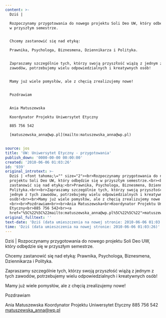 ```yaml
---
content: >-
  Dziś | 

  Rozpoczynamy przygotowania do nowego projektu Soli Deo UW, który odbędzie się
  w przyszłym semestrze.


  Chcemy zastanowić się nad etyką:

  Prawnika, Psychologa, Biznesmena, Dziennikarza i Polityka.


  Zapraszamy szczególnie tych, którzy swoją przyszłość wiążą z jednym z tych
  zawodów, potrzebujemy wielu odpowiedzialnych i kreatywnych osób!


  Mamy już wiele pomysłów, ale z chęcią zrealizujemy nowe! 


  Pozdrawiam


  Ania Matuszewska

  Koordynator Projektu Uniwersytet Etyczny

  885 756 542

  [matuszewska_anna@wp.pl](mailto:matuszewska_anna@wp.pl)

           
source: jos
title: 'UW: Uniwersytet Etyczny - przygotowania'
publish_down: '0000-00-00 00:00:00'
created: '2010-06-06 01:03:26'
id: '939'
original_introtext: >-
  Dziś | <font tahoma;\="" size="2"><br>Rozpoczynamy przygotowania do nowego
  projektu Soli Deo UW, który odbędzie się w przyszłym semestrze.<br><br>Chcemy
  zastanowić się nad etyką:<br>Prawnika, Psychologa, Biznesmena, Dziennikarza i
  Polityka.<br><br>Zapraszamy szczególnie tych, którzy swoją przyszłość wiążą z
  jednym z tych zawodów, potrzebujemy wielu odpowiedzialnych i kreatywnych
  osób!<br><br>Mamy już wiele pomysłów, ale z chęcią zrealizujemy nowe!
  <br><br>Pozdrawiam<br><br>Ania Matuszewska<br>Koordynator Projektu Uniwersytet
  Etyczny<br>885 756 542<br><a
  href="%5C%22%5C%22mailto:matuszewska_anna@wp.pl%5C%22%5C%22">matuszewska_anna@wp.pl</a><br><br></font>         
original_fulltext: ''
text-date: 'Dziś (data umieszczenia na nowej stronie: 2010-06-06 01:03:26)'
time: 'Dziś (data umieszczenia na nowej stronie: 2010-06-06 01:03:26)'
---
```

Dziś | 
Rozpoczynamy przygotowania do nowego projektu Soli Deo UW, który odbędzie się w przyszłym semestrze.

Chcemy zastanowić się nad etyką:
Prawnika, Psychologa, Biznesmena, Dziennikarza i Polityka.

Zapraszamy szczególnie tych, którzy swoją przyszłość wiążą z jednym z tych zawodów, potrzebujemy wielu odpowiedzialnych i kreatywnych osób!

Mamy już wiele pomysłów, ale z chęcią zrealizujemy nowe! 

Pozdrawiam

Ania Matuszewska
Koordynator Projektu Uniwersytet Etyczny
885 756 542
[matuszewska_anna@wp.pl](mailto:matuszewska_anna@wp.pl)

         

<!--{{json:{"created_date":"2010-06-06 01:03:26","publish_down":"0000-00-00 00:00:00","id":"939"}}}-->